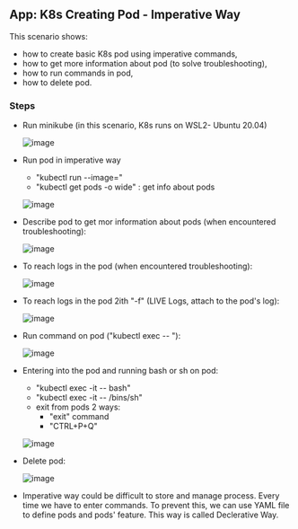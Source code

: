 ## App: K8s Creating Pod - Imperative Way

This scenario shows:
- how to create basic K8s pod using imperative commands,
- how to get more information about pod (to solve troubleshooting),
- how to run commands in pod,
- how to delete pod. 



### Steps

- Run minikube  (in this scenario, K8s runs on WSL2- Ubuntu 20.04)

  ![image](https://user-images.githubusercontent.com/10358317/153183333-371fe598-d5a4-4b86-9b5d-9e33f35063cc.png)

- Run pod in imperative way
  - "kubectl run <podName> --image=<imageName>"
  - "kubectl get pods -o wide" : get info about pods

  ![image](https://user-images.githubusercontent.com/10358317/153183932-f8cd1547-3b10-47af-be3a-a1aedbfcf4ad.png)

- Describe pod to get mor information about pods (when encountered troubleshooting):
  
  ![image](https://user-images.githubusercontent.com/10358317/153184743-b0617841-db71-4c02-8d7b-c0054d9249bd.png)
  
- To reach logs in the pod (when encountered troubleshooting):
  
  ![image](https://user-images.githubusercontent.com/10358317/153185140-e7c2a4e3-29d0-4636-9586-62eec358c6bb.png)

- To reach logs in the pod 2ith "-f" (LIVE Logs, attach to the pod's log):
  
  ![image](https://user-images.githubusercontent.com/10358317/153185353-1969fe8c-e166-492e-b55d-2d96cedf3709.png)
  
 - Run command on pod ("kubectl exec <podName> -- <command>"):
  
   ![image](https://user-images.githubusercontent.com/10358317/153185867-fbe27ddb-619d-4d3e-bbce-3f021c073ad8.png)
  
  - Entering into the pod and running bash or sh on pod:
    - "kubectl exec -it <podName> -- bash"
    - "kubectl exec -it <podName> -- /bins/sh"
    - exit from pods 2 ways:
      - "exit" command
      - "CTRL+P+Q"
 
    ![image](https://user-images.githubusercontent.com/10358317/153186349-4dff117c-66ca-46a9-8030-2bdf27e6e0bb.png)
  
- Delete pod:
  
  ![image](https://user-images.githubusercontent.com/10358317/153187052-d3b12b0d-85cb-4885-afa9-9a7904dc964b.png)

- Imperative way could be difficult to store and manage process. Every time we have to enter commands. To prevent this, we can use YAML file to define pods and pods' feature. This way is called Declerative Way.
  
